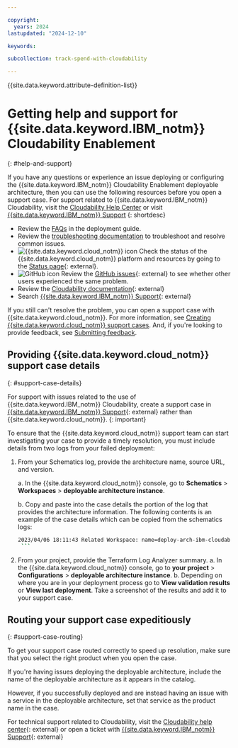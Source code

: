 ```yaml
---

copyright:
  years: 2024
lastupdated: "2024-12-10"

keywords:

subcollection: track-spend-with-cloudability

---
```


{{site.data.keyword.attribute-definition-list}}



# Getting help and support for {{site.data.keyword.IBM_notm}} Cloudability Enablement
{: #help-and-support}

If you have any questions or experience an issue deploying or configuring the {{site.data.keyword.IBM_notm}} Cloudability Enablement deployable architecture, then you can use the following resources before you open a support case. For support related to {{site.data.keyword.IBM_notm}} Cloudability, visit the [Cloudability Help Center](https://help.apptio.com/en-us/cloudability/home.htm) or visit [{{site.data.keyword.IBM_notm}} Support](https://www.ibm.com/mysupport/s/)
{: shortdesc}

* Review the [FAQs](/docs/track-spend-with-cloudability?topic=track-spend-with-cloudability-ibm-cloud-enablement-faqs) in the deployment guide.
* Review the [troubleshooting documentation](/docs/track-spend-with-cloudability?topic=track-spend-with-cloudability-ts-deploy-failed) to troubleshoot and resolve common issues.
* ![{{site.data.keyword.cloud_notm}} icon](../icons/ibm-cloud-16.svg "{{site.data.keyword.cloud_notm}} icon") Check the status of the {{site.data.keyword.cloud_notm}} platform and resources by going to the [Status page](https://cloud.ibm.com/status){: external}.
* ![GitHub icon](../icons/logo-github-16.svg "GitHub icon") Review the [GitHub issues](https://github.com/terraform-ibm-modules/terraform-ibm-cloudability-onboarding){: external} to see whether other users experienced the same problem.
* Review the [Cloudability documentation](https://help.apptio.com/en-us/cloudability/product/setup_ibm_cloud_credentials_using_da_method.htm){: external}
* Search [{{site.data.keyword.IBM_notm}} Support](https://www.ibm.com/mysupport/s/){: external}

If you still can't resolve the problem, you can open a support case with {{site.data.keyword.cloud_notm}}. For more information, see [Creating {{site.data.keyword.cloud_notm}} support cases](/docs/account?topic=account-open-case&interface=ui). And, if you're looking to provide feedback, see [Submitting feedback](/docs/overview?topic=overview-feedback).

## Providing {{site.data.keyword.cloud_notm}} support case details
{: #support-case-details}

For support with issues related to the use of {{site.data.keyword.IBM_notm}} Cloudability, create a support case in [{{site.data.keyword.IBM_notm}} Support](https://www.ibm.com/mysupport/s/){: external} rather than {{site.data.keyword.cloud_notm}}.
{: important}

To ensure that the {{site.data.keyword.cloud_notm}} support team can start investigating your case to provide a timely resolution, you must include details from two logs from your failed deployment:


1. From your Schematics log, provide the architecture name, source URL, and version.

    a. In the {{site.data.keyword.cloud_notm}} console, go to **Schematics** > **Workspaces** > **deployable architecture instance**.

    b. Copy and paste into the case details the portion of the log that provides the architecture information. The following contents is an example of the case details which can be copied from the schematics logs:

      ```sh
      2023/04/06 18:11:43 Related Workspace: name=deploy-arch-ibm-cloudability-04-06-2023, sourcerelease=(not specified), sourceurl=https modules/terraform-ibm-cloudability-onboarding/archive/v1.0.3.tar.gz,tolder=terratorm-ibm-terraform-ibm-cloudability-onboarding-1.0.3/modules/roks
       ```

2. From your project, provide the Terraform Log Analyzer summary.
   a. In the {{site.data.keyword.cloud_notm}} console, go to **your project** > **Configurations** > **deployable architecture instance**.
   b. Depending on where you are in your deployment process go to **View validation results** or **View last deployment**. Take a screenshot of the results and add it to your support case.

## Routing your support case expeditiously
{: #support-case-routing}

To get your support case routed correctly to speed up resolution, make sure that you select the right product when you open the case.

If you're having issues deploying the deployable architecture, include the name of the deployable architecture as it appears in the catalog.

However, if you successfully deployed and are instead having an issue with a service in the deployable architecture, set that service as the product name in the case.

For technical support related to Cloudability, visit the [Cloudability help center](https://help.apptio.com/en-us/cloudability/home.htm){: external} or open a ticket with [{{site.data.keyword.IBM_notm}} Support](https://www.ibm.com/mysupport/s/){: external}
